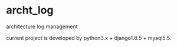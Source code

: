 # archt_log
architecture log management

current project is developed by python3.x + django1.8.5 + mysql5.5.
